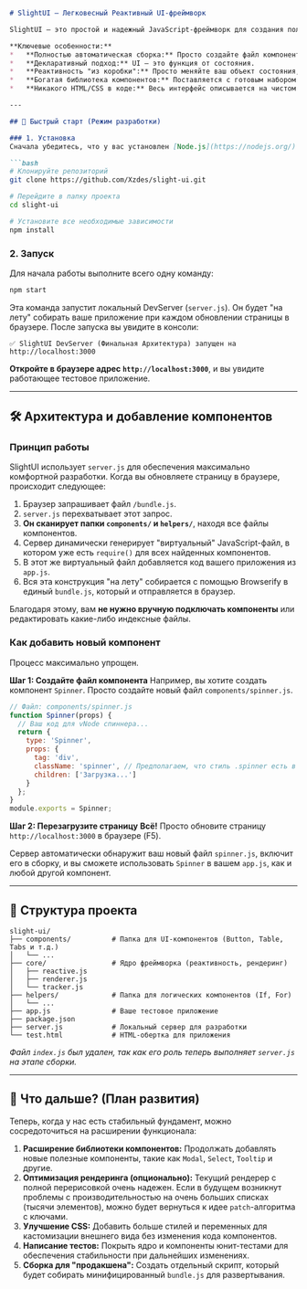 ```markdown
# SlightUI — Легковесный Реактивный UI-фреймворк

SlightUI — это простой и надежный JavaScript-фреймворк для создания пользовательских интерфейсов. Его философия — максимальная предсказуемость и удобство для разработчика. Вы описываете интерфейс как результат вашего состояния, а фреймворк берет на себя всю работу по отрисовке и обновлениям.

**Ключевые особенности:**
*   **Полностью автоматическая сборка:** Просто создайте файл компонента, и он готов к использованию.
*   **Декларативный подход:** UI — это функция от состояния.
*   **Реактивность "из коробки":** Просто меняйте ваш объект состояния, и интерфейс обновится автоматически.
*   **Богатая библиотека компонентов:** Поставляется с готовым набором базовых и сложных элементов, включая `Layout`, `Button`, `Input`, `Table` и `Tabs`.
*   **Никакого HTML/CSS в коде:** Весь интерфейс описывается на чистом JavaScript.

---

## 🚀 Быстрый старт (Режим разработки)

### 1. Установка
Сначала убедитесь, что у вас установлен [Node.js](https://nodejs.org/).

```bash
# Клонируйте репозиторий
git clone https://github.com/Xzdes/slight-ui.git

# Перейдите в папку проекта
cd slight-ui

# Установите все необходимые зависимости
npm install
```

### 2. Запуск
Для начала работы выполните всего одну команду:

```bash
npm start
```

Эта команда запустит локальный DevServer (`server.js`). Он будет "на лету" собирать ваше приложение при каждом обновлении страницы в браузере. После запуска вы увидите в консоли:

```
✅ SlightUI DevServer (Финальная Архитектура) запущен на http://localhost:3000
```
**Откройте в браузере адрес `http://localhost:3000`**, и вы увидите работающее тестовое приложение.

---

## 🛠️ Архитектура и добавление компонентов

### Принцип работы
SlightUI использует `server.js` для обеспечения максимально комфортной разработки. Когда вы обновляете страницу в браузере, происходит следующее:

1.  Браузер запрашивает файл `/bundle.js`.
2.  `server.js` перехватывает этот запрос.
3.  **Он сканирует папки `components/` и `helpers/`**, находя все файлы компонентов.
4.  Сервер динамически генерирует "виртуальный" JavaScript-файл, в котором уже есть `require()` для всех найденных компонентов.
5.  В этот же виртуальный файл добавляется код вашего приложения из `app.js`.
6.  Вся эта конструкция "на лету" собирается с помощью Browserify в единый `bundle.js`, который и отправляется в браузер.

Благодаря этому, вам **не нужно вручную подключать компоненты** или редактировать какие-либо индексные файлы.

### Как добавить новый компонент

Процесс максимально упрощен.

**Шаг 1: Создайте файл компонента**
Например, вы хотите создать компонент `Spinner`. Просто создайте новый файл `components/spinner.js`.

```javascript
// Файл: components/spinner.js
function Spinner(props) {
  // Ваш код для vNode спиннера...
  return {
    type: 'Spinner',
    props: {
      tag: 'div',
      className: 'spinner', // Предполагаем, что стиль .spinner есть в CSS
      children: ['Загрузка...']
    }
  };
}
module.exports = Spinner;
```

**Шаг 2: Перезагрузите страницу**
**Всё!** Просто обновите страницу `http://localhost:3000` в браузере (F5).

Сервер автоматически обнаружит ваш новый файл `spinner.js`, включит его в сборку, и вы сможете использовать `Spinner` в вашем `app.js`, как и любой другой компонент.

---

## 📂 Структура проекта

```
slight-ui/
├── components/          # Папка для UI-компонентов (Button, Table, Tabs и т.д.)
│   └── ...
├── core/                # Ядро фреймворка (реактивность, рендеринг)
│   ├── reactive.js
│   ├── renderer.js
│   └── tracker.js
├── helpers/             # Папка для логических компонентов (If, For)
│   └── ...
├── app.js               # Ваше тестовое приложение
├── package.json
├── server.js            # Локальный сервер для разработки
└── test.html            # HTML-обертка для приложения
```
*Файл `index.js` был удален, так как его роль теперь выполняет `server.js` на этапе сборки.*

---

## 🔮 Что дальше? (План развития)

Теперь, когда у нас есть стабильный фундамент, можно сосредоточиться на расширении функционала:

1.  **Расширение библиотеки компонентов:** Продолжать добавлять новые полезные компоненты, такие как `Modal`, `Select`, `Tooltip` и другие.
2.  **Оптимизация рендеринга (опционально):** Текущий рендерер с полной перерисовкой очень надежен. Если в будущем возникнут проблемы с производительностью на очень больших списках (тысячи элементов), можно будет вернуться к идее `patch`-алгоритма с ключами.
3.  **Улучшение CSS:** Добавить больше стилей и переменных для кастомизации внешнего вида без изменения кода компонентов.
4.  **Написание тестов:** Покрыть ядро и компоненты юнит-тестами для обеспечения стабильности при дальнейших изменениях.
5.  **Сборка для "продакшена":** Создать отдельный скрипт, который будет собирать минифицированный `bundle.js` для развертывания.